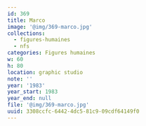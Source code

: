 ```yaml
---
id: 369
title: Marco
image: '@img/369-marco.jpg'
collections:
  - figures-humaines
  - nfs
categories: Figures humaines
w: 60
h: 80
location: graphic studio
note: ''
year: '1983'
year_start: 1983
year_end: null
file: '@img/369-marco.jpg'
uuid: 3308ccfc-6442-4dc5-81c9-09cdf64149f0
---
```


